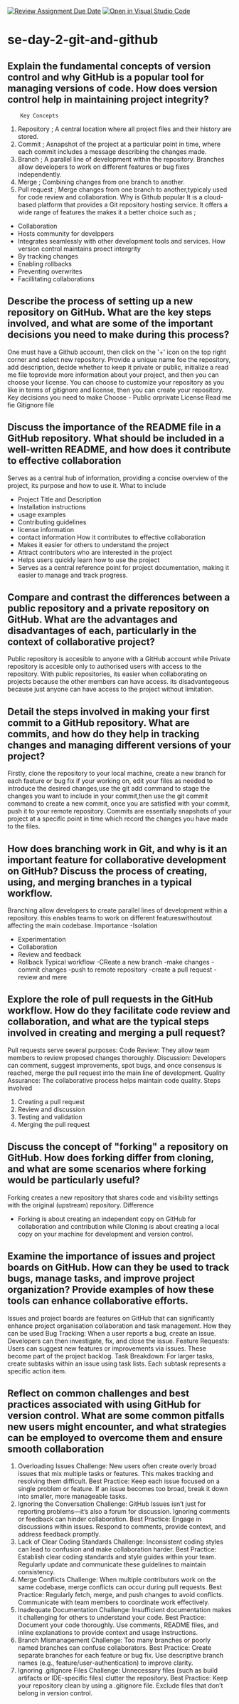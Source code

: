 [![Review Assignment Due Date](https://classroom.github.com/assets/deadline-readme-button-22041afd0340ce965d47ae6ef1cefeee28c7c493a6346c4f15d667ab976d596c.svg)](https://classroom.github.com/a/8wgCKhpZ)
[![Open in Visual Studio Code](https://classroom.github.com/assets/open-in-vscode-2e0aaae1b6195c2367325f4f02e2d04e9abb55f0b24a779b69b11b9e10269abc.svg)](https://classroom.github.com/online_ide?assignment_repo_id=15594406&assignment_repo_type=AssignmentRepo)
# se-day-2-git-and-github
## Explain the fundamental concepts of version control and why GitHub is a popular tool for managing versions of code. How does version control help in maintaining project integrity?
        Key Concepts
1. Repository ; A central location where all project files and their history are stored.
2. Commit ; Asnapshot of the project at a particular point in time, where each commit includes a message describing the changes made.
3. Branch ; A parallel line of development within the repository. Branches allow developers to work on different features or bug fixes independently.
4. Merge ; Combining changes from one branch to another.
5. Pull request ; Merge changes from one branch to another,typicaly used for code review and collaboration.
        Why is Github popular
It is a cloud-based platform that provides a Git repository hosting service. It offers a wide range of features the makes it a better choice such as ;
  - Collaboration
  - Hosts community for develppers
  - Integrates seamlessly with other development tools and services.
        How version control  maintains proect intergrity
  - By tracking changes
  - Enabling rollbacks
  - Preventing overwrites
  - Facillitating collaborations


## Describe the process of setting up a new repository on GitHub. What are the key steps involved, and what are some of the important decisions you need to make during this process?
One must have a Github account, then click on the '+' icon on the top right corner and select new repository. Provide a unique name foe the repository, add description, decide whether to keep it private or public, initialize a read me file toprovide more information about your project, and then you can choose your license. You can choose to customize your repository as you like in terms of gitignore and license, then you can create your repository.
    Key decisions you need to make
  Choose - Public orprivate
           License
           Read me fie
           Gitignore file


## Discuss the importance of the README file in a GitHub repository. What should be included in a well-written README, and how does it contribute to effective collaboration
Serves as a central hub of information, providing a concise overview of the project, its purpose and how to use it.
    What to include
  - Project Title and Description
  - Installation instructions
  - usage examples
  - Contributing guidelines
  - license information
  - contact information
    How it contributes to effective collaboration
  - Makes it easier for others to understand the project
  - Attract contributors who are interested in the project
  - Helps users quickly learn how to use the project
  - Serves as a central reference point for project documentation, making it easier to manage and track progress.

## Compare and contrast the differences between a public repository and a private repository on GitHub. What are the advantages and disadvantages of each, particularly in the context of collaborative project?
Public repository is accesible to anyone with a GitHub account while Private repository is accesible only to authorised users with access to the repository.
With public repositories, its easier when collaborating on projects because the other members can have access. its disadvantegeous because just anyone can have access to the project without limitation.

## Detail the steps involved in making your first commit to a GitHub repository. What are commits, and how do they help in tracking changes and managing different versions of your project?
Firstly, clone the repository to your local machine, create a new branch for each  faeture or bug fix if your working on, edit your files as needed to introduce the desired changes,use the git add command to stage the changes you want to include in your commit,then use the git commit command to create a new commit, once you are satisfied with your commit, push it to your remote repository.
Commits are essentially snapshots of your project at a specific point in time which record the changes you have made to the files.

## How does branching work in Git, and why is it an important feature for collaborative development on GitHub? Discuss the process of creating, using, and merging branches in a typical workflow.
Branching allow developers to create parallel lines of development within a repository. this enables teams to work on different featureswithoutout affecting the main codebase.
    Importance
-Isolation
- Experimentation
- Collaboration
- Review and feedback
- Rollback
  Typical workflow
-CReate a new branch
-make changes
-commit changes
-push to remote repository
-create a pull request
-review and mere

## Explore the role of pull requests in the GitHub workflow. How do they facilitate code review and collaboration, and what are the typical steps involved in creating and merging a pull request?
Pull requests serve several purposes:
Code Review: They allow team members to review proposed changes thoroughly.
Discussion: Developers can comment, suggest improvements, spot bugs, and once consensus is reached, merge the pull request into the main line of development.
Quality Assurance: The collaborative process helps maintain code quality.
    Steps involved
  1. Creating a pull request
  2. Review and discussion
  3. Testing and validation
  4. Merging the pull request

## Discuss the concept of "forking" a repository on GitHub. How does forking differ from cloning, and what are some scenarios where forking would be particularly useful?
Forking creates a new repository that shares code and visibility settings with the original (upstream) repository.
      Difference
- Forking is about creating an independent copy on GitHub for collaboration and contribution while Cloning is about creating a local copy on your machine for development and version control.

## Examine the importance of issues and project boards on GitHub. How can they be used to track bugs, manage tasks, and improve project organization? Provide examples of how these tools can enhance collaborative efforts.
Issues and project boards are features on GitHub that can significantly enhance project organisation collaboration and task management.
      How they can be used
  Bug Tracking: When a user reports a bug, create an issue. Developers can then investigate, fix, and close the issue.
Feature Requests: Users can suggest new features or improvements via issues. These become part of the project backlog.
Task Breakdown: For larger tasks, create subtasks within an issue using task lists. Each subtask represents a specific action item.

## Reflect on common challenges and best practices associated with using GitHub for version control. What are some common pitfalls new users might encounter, and what strategies can be employed to overcome them and ensure smooth collaboration
  1. Overloading Issues
Challenge: New users often create overly broad issues that mix multiple tasks or features. This makes tracking and resolving them difficult.
Best Practice: Keep each issue focused on a single problem or feature. If an issue becomes too broad, break it down into smaller, more manageable tasks.
  2. Ignoring the Conversation
Challenge: GitHub Issues isn’t just for reporting problems—it’s also a forum for discussion. Ignoring comments or feedback can hinder collaboration.
Best Practice: Engage in discussions within issues. Respond to comments, provide context, and address feedback promptly.
  3. Lack of Clear Coding Standards
Challenge: Inconsistent coding styles can lead to confusion and make collaboration harder.
Best Practice: Establish clear coding standards and style guides within your team. Regularly update and communicate these guidelines to maintain consistency.
  4. Merge Conflicts
Challenge: When multiple contributors work on the same codebase, merge conflicts can occur during pull requests.
Best Practice: Regularly fetch, merge, and push changes to avoid conflicts. Communicate with team members to coordinate work effectively.
  5. Inadequate Documentation
Challenge: Insufficient documentation makes it challenging for others to understand your code.
Best Practice: Document your code thoroughly. Use comments, README files, and inline explanations to provide context and usage instructions.
  6. Branch Mismanagement
Challenge: Too many branches or poorly named branches can confuse collaborators.
Best Practice: Create separate branches for each feature or bug fix. Use descriptive branch names (e.g., feature/user-authentication) to improve clarity.
  7. Ignoring .gitignore Files
Challenge: Unnecessary files (such as build artifacts or IDE-specific files) clutter the repository.
Best Practice: Keep your repository clean by using a .gitignore file. Exclude files that don’t belong in version control.
